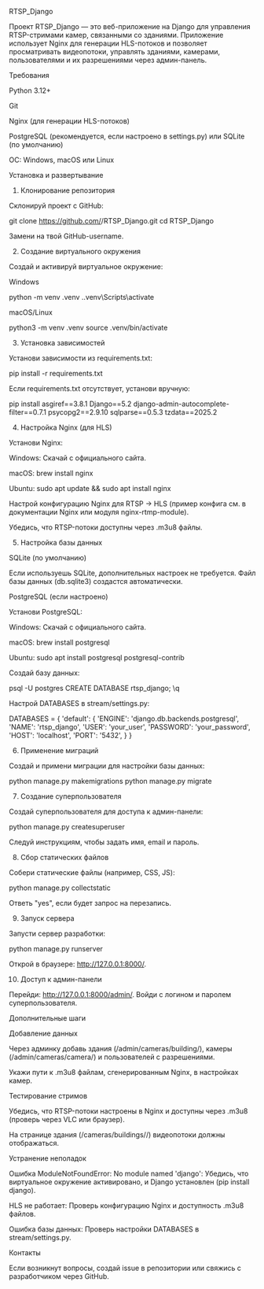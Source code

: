 RTSP_Django

Проект RTSP_Django — это веб-приложение на Django для управления RTSP-стримами камер, связанными со зданиями. Приложение использует Nginx для генерации HLS-потоков и позволяет просматривать видеопотоки, управлять зданиями, камерами, пользователями и их разрешениями через админ-панель.

Требования





Python 3.12+



Git



Nginx (для генерации HLS-потоков)



PostgreSQL (рекомендуется, если настроено в settings.py) или SQLite (по умолчанию)



ОС: Windows, macOS или Linux

Установка и развертывание

1. Клонирование репозитория

Склонируй проект с GitHub:



git clone https://github.com/<your-username>/RTSP_Django.git
cd RTSP_Django

Замени <your-username> на твой GitHub-username.

2. Создание виртуального окружения

Создай и активируй виртуальное окружение:

Windows

python -m venv .venv
.\.venv\Scripts\activate

macOS/Linux

python3 -m venv .venv
source .venv/bin/activate

3. Установка зависимостей

Установи зависимости из requirements.txt:

pip install -r requirements.txt

Если requirements.txt отсутствует, установи вручную:

pip install asgiref==3.8.1 Django==5.2 django-admin-autocomplete-filter==0.7.1 psycopg2==2.9.10 sqlparse==0.5.3 tzdata==2025.2

4. Настройка Nginx (для HLS)





Установи Nginx:





Windows: Скачай с официального сайта.



macOS: brew install nginx



Ubuntu: sudo apt update && sudo apt install nginx



Настрой конфигурацию Nginx для RTSP → HLS (пример конфига см. в документации Nginx или модуля nginx-rtmp-module).



Убедись, что RTSP-потоки доступны через .m3u8 файлы.

5. Настройка базы данных

SQLite (по умолчанию)

Если используешь SQLite, дополнительных настроек не требуется. Файл базы данных (db.sqlite3) создастся автоматически.

PostgreSQL (если настроено)





Установи PostgreSQL:





Windows: Скачай с официального сайта.



macOS: brew install postgresql



Ubuntu: sudo apt install postgresql postgresql-contrib



Создай базу данных:

psql -U postgres
CREATE DATABASE rtsp_django;
\q



Настрой DATABASES в stream/settings.py:

DATABASES = {
    'default': {
        'ENGINE': 'django.db.backends.postgresql',
        'NAME': 'rtsp_django',
        'USER': 'your_user',
        'PASSWORD': 'your_password',
        'HOST': 'localhost',
        'PORT': '5432',
    }
}

6. Применение миграций

Создай и примени миграции для настройки базы данных:

python manage.py makemigrations
python manage.py migrate

7. Создание суперпользователя

Создай суперпользователя для доступа к админ-панели:

python manage.py createsuperuser

Следуй инструкциям, чтобы задать имя, email и пароль.

8. Сбор статических файлов

Собери статические файлы (например, CSS, JS):

python manage.py collectstatic

Ответь "yes", если будет запрос на перезапись.

9. Запуск сервера

Запусти сервер разработки:

python manage.py runserver

Открой в браузере: http://127.0.0.1:8000/.

10. Доступ к админ-панели

Перейди: http://127.0.0.1:8000/admin/. Войди с логином и паролем суперпользователя.

Дополнительные шаги

Добавление данных





Через админку добавь здания (/admin/cameras/building/), камеры (/admin/cameras/camera/) и пользователей с разрешениями.



Укажи пути к .m3u8 файлам, сгенерированным Nginx, в настройках камер.

Тестирование стримов





Убедись, что RTSP-потоки настроены в Nginx и доступны через .m3u8 (проверь через VLC или браузер).



На странице здания (/cameras/buildings/<id>/) видеопотоки должны отображаться.

Устранение неполадок





Ошибка ModuleNotFoundError: No module named 'django': Убедись, что виртуальное окружение активировано, и Django установлен (pip install django).



HLS не работает: Проверь конфигурацию Nginx и доступность .m3u8 файлов.



Ошибка базы данных: Проверь настройки DATABASES в stream/settings.py.

Контакты

Если возникнут вопросы, создай issue в репозитории или свяжись с разработчиком через GitHub.